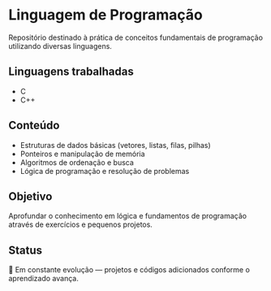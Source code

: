# Linguagem de Programação

Repositório destinado à prática de conceitos fundamentais de programação utilizando diversas linguagens.

## Linguagens trabalhadas

- C
- C++

## Conteúdo

- Estruturas de dados básicas (vetores, listas, filas, pilhas)
- Ponteiros e manipulação de memória
- Algoritmos de ordenação e busca
- Lógica de programação e resolução de problemas

## Objetivo

Aprofundar o conhecimento em lógica e fundamentos de programação através de exercícios e pequenos projetos.

## Status

📘 Em constante evolução — projetos e códigos adicionados conforme o aprendizado avança.
